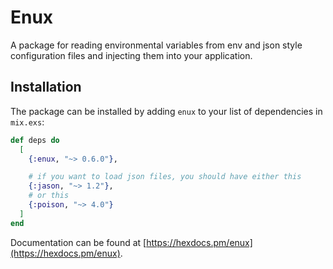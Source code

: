 # Enux

A package for reading environmental variables from env and json style configuration files and injecting them into your application.

## Installation

The package can be installed by adding `enux` to your list of dependencies in `mix.exs`:

```elixir
def deps do
  [
    {:enux, "~> 0.6.0"},

    # if you want to load json files, you should have either this
    {:jason, "~> 1.2"},
    # or this
    {:poison, "~> 4.0"}
  ]
end
```

Documentation can be found at [https://hexdocs.pm/enux](https://hexdocs.pm/enux).
